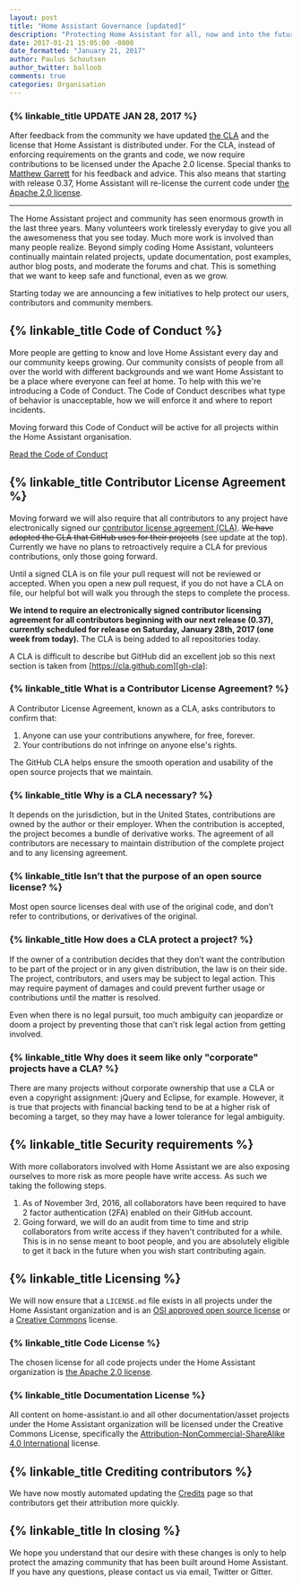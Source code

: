 ```yaml
---
layout: post
title: "Home Assistant Governance [updated]"
description: "Protecting Home Assistant for all, now and into the future"
date: 2017-01-21 15:05:00 -0800
date_formatted: "January 21, 2017"
author: Paulus Schoutsen
author_twitter: balloob
comments: true
categories: Organisation
---
```


### {% linkable_title UPDATE JAN 28, 2017 %}

After feedback from the community we have updated [the CLA][cla] and the license that Home Assistant is distributed under. For the CLA, instead of enforcing requirements on the grants and code, we now require contributions to be licensed under the Apache 2.0 license. Special thanks to [Matthew Garrett][mjg59] for his feedback and advice. This also means that starting with release 0.37, Home Assistant will re-license the current code under [the Apache 2.0 license][license].

---

The Home Assistant project and community has seen enormous growth in the last three years. Many volunteers work tirelessly everyday to give you all the awesomeness that you see today. Much more work is involved than many people realize. Beyond simply coding Home Assistant, volunteers continually maintain related projects, update documentation, post examples, author blog posts, and moderate the forums and chat. This is something that we want to keep safe and functional, even as we grow.

Starting today we are announcing a few initiatives to help protect our users, contributors and community members.

## {% linkable_title Code of Conduct %}

More people are getting to know and love Home Assistant every day and our community keeps growing. Our community consists of people from all over the world with different backgrounds and we want Home Assistant to be a place where everyone can feel at home. To help with this we're introducing a Code of Conduct. The Code of Conduct describes what type of behavior is unacceptable, how we will enforce it and where to report incidents.

Moving forward this Code of Conduct will be active for all projects within the Home Assistant organisation.

[Read the Code of Conduct][coc]

[coc]: /developers/code_of_conduct/

## {% linkable_title Contributor License Agreement %}

Moving forward we will also require that all contributors to any project have electronically signed our [contributor license agreement (CLA)][cla]. ~~We have adopted the CLA that GitHub uses for their projects~~ (see update at the top). Currently we have no plans to retroactively require a CLA for previous contributions, only those going forward.

Until a signed CLA is on file your pull request will not be reviewed or accepted. When you open a new pull request, if you do not have a CLA on file, our helpful bot will walk you through the steps to complete the process.

**We intend to require an electronically signed contributor licensing agreement for all contributors beginning with our next release (0.37), currently scheduled for release on Saturday, January 28th, 2017 (one week from today).** The CLA is being added to all repositories today.

A CLA is difficult to describe but GitHub did an excellent job so this next section is taken from [https://cla.github.com][gh-cla]:

### {% linkable_title What is a Contributor License Agreement? %}

A Contributor License Agreement, known as a CLA, asks contributors to confirm that:

1. Anyone can use your contributions anywhere, for free, forever.
2. Your contributions do not infringe on anyone else's rights.

The GitHub CLA helps ensure the smooth operation and usability of the open source projects that we maintain.

### {% linkable_title Why is a CLA necessary? %}

It depends on the jurisdiction, but in the United States, contributions are owned by the author or their employer. When the contribution is accepted, the project becomes a bundle of derivative works. The agreement of all contributors are necessary to maintain distribution of the complete project and to any licensing agreement.

### {% linkable_title Isn’t that the purpose of an open source license? %}

Most open source licenses deal with use of the original code, and don’t refer to contributions, or derivatives of the original.

### {% linkable_title How does a CLA protect a project? %}

If the owner of a contribution decides that they don’t want the contribution to be part of the project or in any given distribution, the law is on their side. The project, contributors, and users may be subject to legal action. This may require payment of damages and could prevent further usage or contributions until the matter is resolved.

Even when there is no legal pursuit, too much ambiguity can jeopardize or doom a project by preventing those that can’t risk legal action from getting involved.

### {% linkable_title Why does it seem like only "corporate" projects have a CLA? %}

There are many projects without corporate ownership that use a CLA or even a copyright assignment: jQuery and Eclipse, for example. However, it is true that projects with financial backing tend to be at a higher risk of becoming a target, so they may have a lower tolerance for legal ambiguity.

## {% linkable_title Security requirements %}

With more collaborators involved with Home Assistant we are also exposing ourselves to more risk as more people have write access. As such we taking the following steps.

 1. As of November 3rd, 2016, all collaborators have been required to have 2 factor authentication (2FA) enabled on their GitHub account.
 2. Going forward, we will do an audit from time to time and strip collaborators from write access if they haven't contributed for a while. This is in no sense meant to boot people, and you are absolutely eligible to get it back in the future when you wish start contributing again.

## {% linkable_title Licensing %}

We will now ensure that a `LICENSE.md` file exists in all projects under the Home Assistant organization and is an [OSI approved open source license](https://opensource.org/licenses) or a [Creative Commons](https://creativecommons.org) license.

### {% linkable_title Code License %}

The chosen license for all code projects under the Home Assistant organization is [the Apache 2.0 license][license].

### {% linkable_title Documentation License %}

All content on home-assistant.io and all other documentation/asset projects under the Home Assistant organization will be licensed under the Creative Commons License, specifically the [Attribution-NonCommercial-ShareAlike 4.0 International](https://creativecommons.org/licenses/by-nc-sa/4.0/) license.

## {% linkable_title Crediting contributors %}

We have now mostly automated updating the [Credits](/developers/credits/) page so that contributors get their attribution more quickly.

## {% linkable_title In closing %}

We hope you understand that our desire with these changes is only to help protect the amazing community that has been built around Home Assistant. If you have any questions, please contact us via email, Twitter or Gitter.

[cla]: /developers/cla/
[mjg59]: https://twitter.com/mjg59
[gh-cla]: https://cla.github.com/
[license]: /developers/license/
